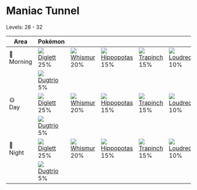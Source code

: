 # Maniac Tunnel
Levels: 28 - 32

Area         | Pokémon                        | &nbsp;                         | &nbsp;                            | &nbsp;                          | &nbsp;                         | &nbsp;                       | 
---          | ---                            | ---                            | ---                               | ---                             | ---                            | ---                          | 
🌅<br>Morning | ![][050]<br> [Diglett]<br> 25% | ![][293]<br> [Whismur]<br> 20% | ![][449]<br> [Hippopotas]<br> 15% | ![][328]<br> [Trapinch]<br> 15% | ![][294]<br> [Loudred]<br> 10% | ![][132]<br> [Ditto]<br> 10% | 
&nbsp;       | ![][051]<br> [Dugtrio]<br> 5%  | &nbsp;                         | &nbsp;                            | &nbsp;                          | &nbsp;                         | &nbsp;                       | 
🌞<br>Day     | ![][050]<br> [Diglett]<br> 25% | ![][293]<br> [Whismur]<br> 20% | ![][449]<br> [Hippopotas]<br> 15% | ![][328]<br> [Trapinch]<br> 15% | ![][294]<br> [Loudred]<br> 10% | ![][132]<br> [Ditto]<br> 10% | 
&nbsp;       | ![][051]<br> [Dugtrio]<br> 5%  | &nbsp;                         | &nbsp;                            | &nbsp;                          | &nbsp;                         | &nbsp;                       | 
🌙<br>Night   | ![][050]<br> [Diglett]<br> 25% | ![][293]<br> [Whismur]<br> 20% | ![][449]<br> [Hippopotas]<br> 15% | ![][328]<br> [Trapinch]<br> 15% | ![][294]<br> [Loudred]<br> 10% | ![][132]<br> [Ditto]<br> 10% | 
&nbsp;       | ![][051]<br> [Dugtrio]<br> 5%  | &nbsp;                         | &nbsp;                            | &nbsp;                          | &nbsp;                         | &nbsp;                       | 

[Diglett]: ../../pokemon_changes/050/
[Dugtrio]: ../../pokemon_changes/051/
[Ditto]: ../../pokemon_changes/132/
[Whismur]: ../../pokemon_changes/293/
[Loudred]: ../../pokemon_changes/294/
[Trapinch]: ../../pokemon_changes/328/
[Hippopotas]: ../../pokemon_changes/449/
[050]: ../img/pokemon/050.png
[051]: ../img/pokemon/051.png
[132]: ../img/pokemon/132.png
[293]: ../img/pokemon/293.png
[294]: ../img/pokemon/294.png
[328]: ../img/pokemon/328.png
[449]: ../img/pokemon/449.png
